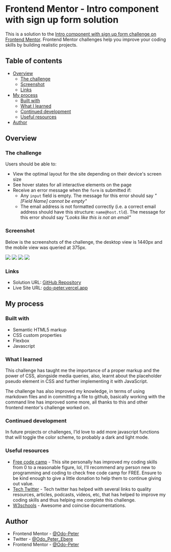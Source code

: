 # Frontend Mentor - Intro component with sign up form solution

This is a solution to the [Intro component with sign up form challenge on Frontend Mentor](https://www.frontendmentor.io/challenges/intro-component-with-signup-form-5cf91bd49edda32581d28fd1). Frontend Mentor challenges help you improve your coding skills by building realistic projects.

## Table of contents

- [Overview](#overview)
  - [The challenge](#the-challenge)
  - [Screenshot](#screenshot)
  - [Links](#links)
- [My process](#my-process)
  - [Built with](#built-with)
  - [What I learned](#what-i-learned)
  - [Continued development](#continued-development)
  - [Useful resources](#useful-resources)
- [Author](#author)

## Overview

### The challenge

Users should be able to:

- View the optimal layout for the site depending on their device's screen size
- See hover states for all interactive elements on the page
- Receive an error message when the `form` is submitted if:
  - Any `input` field is empty. The message for this error should say _"[Field Name] cannot be empty"_
  - The email address is not formatted correctly (i.e. a correct email address should have this structure: `name@host.tld`). The message for this error should say _"Looks like this is not an email"_

### Screenshot

Below is the screenshots of the challenge, the desktop view is 1440px and the mobile view was queried at 375px.

![](./images/desktopView.png)
![](./images/desktopViewActive.png)
![](./images/mobileView.png)
![](./images/mobileViewActive.png)

### Links

- Solution URL: [GitHub Repository](https://github.com/Odo-Peter/frontend-mentor-sign-up)
- Live Site URL: [odo-peter.vercel.app](https://frontend-mentor-sign-up-tfz5.vercel.app/)

## My process

### Built with

- Semantic HTML5 markup
- CSS custom properties
- Flexbox
- Javascript

### What I learned

This challenge has taught me the importance of a proper markup and the power of CSS, alongside media queries, also, learnt about the placeholder pseudo element in CSS and further implementing it with JavaScript.

The challenge has also improved my knowledge, in terms of using markdown files and in committing a file to github, basically working with the command line has improved some more, all thanks to this and other frontend mentor's challenge worked on.

### Continued development

In future projects or challenges, I'ld love to add more javascript functions that will toggle the color scheme, to probably a dark and light mode.

### Useful resources

- [Free code camp](https://www.freecodecamp.org) - This site personally has improved my coding skills from 0 to a reasonable figure, lol, I'll recommend any person new to programming and coding to check free code camp for FREE. Ensure to be kind enough to give a little donation to help them to continue giving out value.
- [Tech Twitter](https://www.twitter.com) - Tech twitter has helped with several links to quality resources, articles, podcasts, videos, etc, that has helped to improve my coding skills and thus helping me complete this challenge.
- [W3schools](https://www.w3schools.com) - Awesome and coincise documentations.

## Author

- Frontend Mentor - [@Odo-Peter](https://www.https://frontendmentor.io/profile/Odo-Peter)
- Twitter - [@Odo_Peter_Ebere](https://www.twitter.com/iCode_X)
- Frontend Mentor - [@Odo-Peter](https://www.frontendmentor.io/profile/Odo-Peter)
